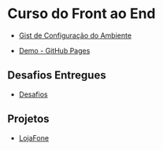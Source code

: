 # Curso do Front ao End

- [Gist de Configuração do Ambiente](https://gist.github.com/SauloNunes/a6313620e695cb4df42f87e1e0d154c6)

- [Demo - GitHub Pages](https://saulonunes.github.io/collabcode/)

## Desafios Entregues

- [Desafios](desafios.md)

## Projetos

- [LojaFone](https://saulonunes.github.io/collabcode/projetos/loja-fone/)
